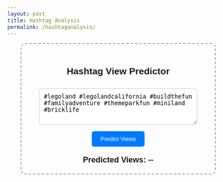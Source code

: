 ```yaml
---
layout: post
title: Hashtag Analysis
permalink: /hashtaganalysis/
---
```


<head>
  <title>Hashtag View Predictor</title>
  <style>
    .container {
      width: 400px;
      margin: auto;
      text-align: center;
      border: 2px dashed #aaa;
      padding: 20px;
      border-radius: 10px;
      font-family: Arial, sans-serif;
    }
    input, textarea {
      width: 90%;
      padding: 10px;
      margin-top: 10px;
      border-radius: 5px;
      border: 1px solid #ccc;
    }
    button {
      margin-top: 15px;
      padding: 10px 20px;
      border-radius: 5px;
      background-color: #007bff;
      color: white;
      border: none;
    }
    #result {
      margin-top: 20px;
      font-size: 18px;
      font-weight: bold;
    }
  </style>
</head>

<body>
  <div class="container">
    <h2>Hashtag View Predictor</h2>
    <textarea id="hashtagInput" rows="4">#legoland #legolandcalifornia #buildthefun #familyadventure #themeparkfun #miniland #bricklife</textarea>
    <br />
    <button onclick="analyzeHashtags()">Predict Views</button>
    <div id="result">Predicted Views: --</div>
  </div>

  <script>
    async function analyzeHashtags() {
      const input = document.getElementById('hashtagInput').value;

      try {
        const res = await fetch('/api/hashtag-analysis', {
          method: 'POST',
          headers: {
            'Content-Type': 'application/json'
          },
          body: JSON.stringify({ hashtags: input })
        });

        const data = await res.json();
        document.getElementById('result').textContent = `Predicted Views: ${data.views.toLocaleString()}`;
      } catch (err) {
        document.getElementById('result').textContent = 'Error predicting views.';
        console.error('Failed to fetch prediction:', err);
      }
    }
  </script>
</body>
